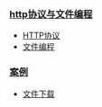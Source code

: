 ### [http协议与文件编程](http协议与文件编程.md)

* [HTTP协议](http协议与文件编程.md)
* [文件编程](http协议与文件编程.md)



### [案例](http协议与文件编程案例.md)

* [文件下载](http协议与文件编程案例.md)